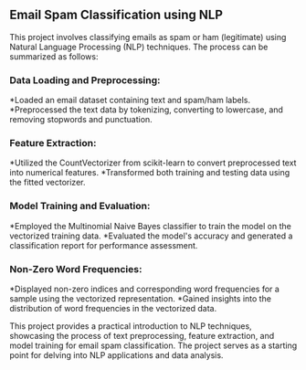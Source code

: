 ## Email Spam Classification using NLP
This project involves classifying emails as spam or ham (legitimate) using Natural Language Processing (NLP) techniques. The process can be summarized as follows:

### Data Loading and Preprocessing:
*Loaded an email dataset containing text and spam/ham labels.
*Preprocessed the text data by tokenizing, converting to lowercase, and removing stopwords and punctuation.

### Feature Extraction:
*Utilized the CountVectorizer from scikit-learn to convert preprocessed text into numerical features.
*Transformed both training and testing data using the fitted vectorizer.

### Model Training and Evaluation:
*Employed the Multinomial Naive Bayes classifier to train the model on the vectorized training data.
*Evaluated the model's accuracy and generated a classification report for performance assessment.

### Non-Zero Word Frequencies:
*Displayed non-zero indices and corresponding word frequencies for a sample using the vectorized representation.
*Gained insights into the distribution of word frequencies in the vectorized data.

This project provides a practical introduction to NLP techniques, showcasing the process of text preprocessing, feature extraction, and model training for email spam classification. The project serves as a starting point for delving into NLP applications and data analysis.
